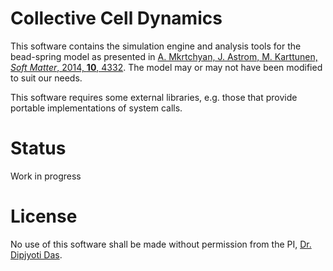 # Collective Cell Dynamics
This software contains the simulation engine and analysis tools for the bead-spring model as presented in <u>A. Mkrtchyan, J. Astrom, M. Karttunen, *Soft Matter*, 2014, **10**, 4332</u>. The model may or may not have been modified to suit our needs.

This software requires some external libraries, e.g. those that provide portable implementations of system calls.

# Status
Work in progress

# License
No use of this software shall be made without permission from the PI, [Dr. Dipjyoti Das](mailto:dipjyoti.das@iiserkol.ac.in).

